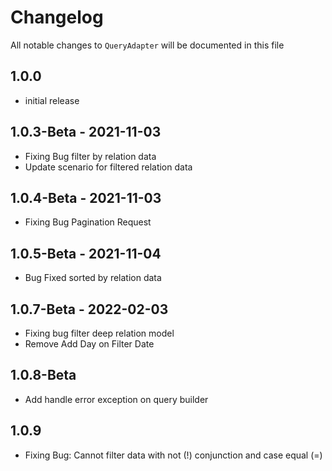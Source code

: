 # Changelog

All notable changes to `QueryAdapter` will be documented in this file

## 1.0.0 

- initial release

## 1.0.3-Beta - 2021-11-03

- Fixing Bug filter by relation data
- Update scenario for filtered relation data

## 1.0.4-Beta - 2021-11-03

- Fixing Bug Pagination Request

## 1.0.5-Beta - 2021-11-04

- Bug Fixed sorted by relation data

## 1.0.7-Beta - 2022-02-03

- Fixing bug filter deep relation model
- Remove Add Day on Filter Date

## 1.0.8-Beta

- Add handle error exception on query builder

## 1.0.9

-  Fixing Bug: Cannot filter data with not (!) conjunction and case equal (=)